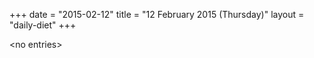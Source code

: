 +++
date = "2015-02-12"
title = "12 February 2015 (Thursday)"
layout = "daily-diet"
+++


\<no entries\>
